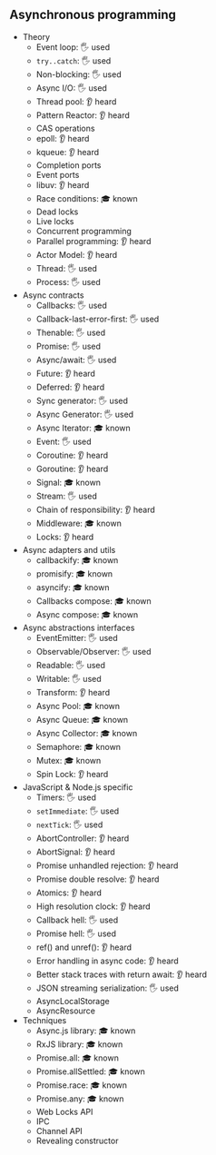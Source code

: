 ## Asynchronous programming

- Theory
  - Event loop: 🖐️ used
  - `try..catch`: 🖐️ used
  - Non-blocking: 🖐️ used
  - Async I/O: 🖐️ used
  - Thread pool: 👂 heard
  - Pattern Reactor: 👂 heard
  - CAS operations
  - epoll: 👂 heard
  - kqueue: 👂 heard
  - Completion ports
  - Event ports
  - libuv: 👂 heard
  - Race conditions: 🎓 known
  - Dead locks
  - Live locks
  - Concurrent programming
  - Parallel programming: 👂 heard
  - Actor Model: 👂 heard
  - Thread: 🖐️ used
  - Process: 🖐️ used
- Async contracts
  - Callbacks: 🖐️ used
  - Callback-last-error-first: 🖐️ used
  - Thenable: 🖐️ used
  - Promise: 🖐️ used
  - Async/await: 🖐️ used
  - Future: 👂 heard
  - Deferred: 👂 heard
  - Sync generator: 🖐️ used
  - Async Generator: 🖐️ used
  - Async Iterator: 🎓 known
  - Event: 🖐️ used
  - Coroutine: 👂 heard
  - Goroutine: 👂 heard
  - Signal: 🎓 known
  - Stream: 🖐️ used
  - Chain of responsibility: 👂 heard
  - Middleware: 🎓 known
  - Locks: 👂 heard
- Async adapters and utils
  - callbackify: 🎓 known
  - promisify: 🎓 known
  - asyncify: 🎓 known
  - Callbacks compose: 🎓 known
  - Async compose: 🎓 known
- Async abstractions interfaces
  - EventEmitter: 🖐️ used
  - Observable/Observer: 🖐️ used
  - Readable: 🖐️ used
  - Writable: 🖐️ used
  - Transform: 👂 heard
  - Async Pool: 🎓 known
  - Async Queue: 🎓 known
  - Async Collector: 🎓 known
  - Semaphore: 🎓 known
  - Mutex: 🎓 known
  - Spin Lock: 👂 heard
- JavaScript & Node.js specific
  - Timers: 🖐️ used
  - `setImmediate`: 🖐️ used
  - `nextTick`: 🖐️ used
  - AbortController: 👂 heard
  - AbortSignal: 👂 heard
  - Promise unhandled rejection: 👂 heard
  - Promise double resolve: 👂 heard
  - Atomics: 👂 heard
  - High resolution clock: 👂 heard
  - Callback hell: 🖐️ used
  - Promise hell: 🖐️ used
  - ref() and unref(): 👂 heard
  - Error handling in async code: 👂 heard
  - Better stack traces with return await: 👂 heard
  - JSON streaming serialization: 🖐️ used
  - AsyncLocalStorage
  - AsyncResource
- Techniques
  - Async.js library: 🎓 known
  - RxJS library: 🎓 known
  - Promise.all: 🎓 known
  - Promise.allSettled: 🎓 known
  - Promise.race: 🎓 known
  - Promise.any: 🎓 known
  - Web Locks API
  - IPC
  - Channel API
  - Revealing constructor
